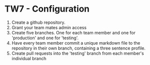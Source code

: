 # TW7 - Configuration
1. Create a github repository. 
2. Grant your team mates admin access
3. Create five branches. One for each team member and one for 'production' and one for 'testing'. 
4. Have every team member commit a unique markdown file to the repository in their own branch, containing a three sentence profile. 
5. Create pull requests into the 'testing' branch from each member's individual branch